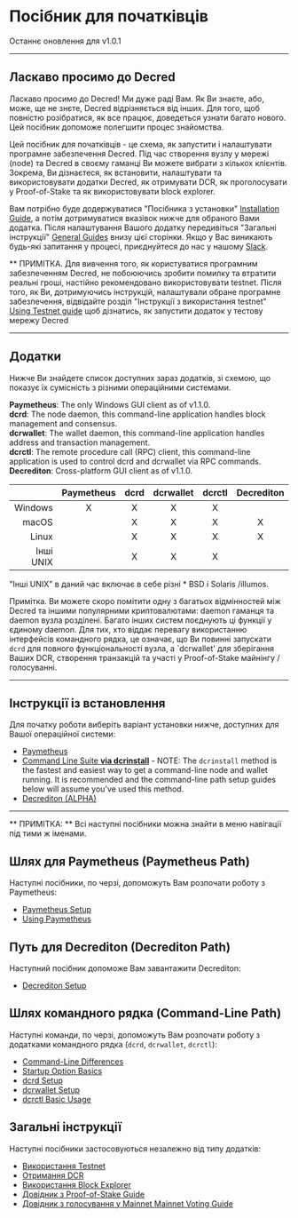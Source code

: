 # Посібник для початківців 

Останнє оновлення для v1.0.1

---

## Ласкаво просимо до Decred 

Ласкаво просимо до Decred! Ми дуже раді Вам. Як Ви знаєте, або, може, ще не знєте, Decred відрізняється від інших. Для того, щоб повністю розібратися, як все працює, доведеться узнати багато нового. Цей посібник допоможе полегшити процес знайомства.

Цей посібник для початківців - це схема, як запустити і налаштувати програмне забезпечення Decred. Під час створення вузлу у мережі (node) та Decred в своєму гаманці Ви можете вибрати з кількох клієнтів. Зокрема, Ви дізнаєтеся, як встановити, налаштувати та використовувати додатки Decred, як отримувати DCR, як проголосувати у Proof-of-Stake та як використовувати block explorer.

Вам потрібно буде додержуватися "Посібника з установки" [Installation Guide](#installation-guides), а потім дотримуватися вказівок нижче для обраного Вами додатка. Після налаштування Вашого додатку передивіться "Загальні інструкції" [General Guides](#general-guides) внизу цієї сторінки. Якщо у Вас виникають будь-які запитання у процесі, приєднуйтеся до нас у нашому [Slack](/support-directory.md#join-us-on-slack).

** ПРИМІТКА. Для вивчення того, як користуватися програмним забезпеченням Decred, не побоюючись зробити помилку та втратити реальні гроші, настійно рекомендовано використовувати testnet. Після того, як Ви, дотримуючись інструкцій, налаштували обране програмне забезпечення, відвідайте розділ "Інструкції з використання testnet" [Using Testnet guide](/getting-started/using-testnet.md) щоб дізнатись, як запустити додаток у тестову мережу Decred

---

## Додатки 

Нижче Ви знайдете список доступних зараз додатків, зі схемою, що показує їх сумісність з різними операційними системами.

**Paymetheus**: The only Windows GUI client as of v1.1.0. <br />
**dcrd**: The node daemon, this command-line application handles block management and consensus. <br />
**dcrwallet**: The wallet daemon, this command-line application handles address and transaction management. <br />
**dcrctl**: The remote procedure call (RPC) client, this command-line application is used to control dcrd and dcrwallet via RPC commands. <br />
**Decrediton**: Cross-platform GUI client as of v1.1.0.

|           | Paymetheus | dcrd | dcrwallet | dcrctl | Decrediton |
| ---------:|:----------:|:----:|:---------:|:------:|:-----------:|
| Windows   | X          | X    | X         | X      |             |
| macOS     |            | X    | X         | X      | X           |
| Linux     |            | X    | X         | X      | X           |
| Інші UNIX|            | X    | X         | X      |             |

"Інші UNIX" в даний час включає в себе різні * BSD і Solaris /illumos.

Примітка. Ви можете скоро помітити одну з багатьох відмінностей між Decred та іншими
популярними криптовалютами: daemon гаманця та daemon вузла розділені.
Багато інших систем поєднують ці функції у єдиному daemon.
Для тих, хто віддає перевагу використанню інтерфейсів командного рядка, це означає, що Ви повинні
запускати `dcrd` для повного функціональності вузла, а `dcrwallet' для зберігання Ваших DCR,
створення транзакцій та участі у  Proof-of-Stake майнінгу / голосуванні.

---

## Інструкції із встановлення 

Для початку роботи виберіть варіант установки нижче, доступних для Вашої операційної системи:

* [Paymetheus](/getting-started/user-guides/paymetheus.md)
* [Command Line Suite **via dcrinstall**](/getting-started/user-guides/cli-installation.md) - NOTE: The `dcrinstall` method is the fastest and easiest way to get a command-line node and wallet running. It is recommended and the command-line path setup guides below will assume you've used this method.
* [Decrediton (ALPHA)](/getting-started/user-guides/decrediton-setup.md)

---

** ПРИМІТКА: ** Всі наступні посібники можна знайти в меню навігації під тими ж іменами.

## Шлях для Paymetheus (Paymetheus Path) 

Наступні посібники, по черзі, допоможуть Вам розпочати роботу з Paymetheus:

* [Paymetheus Setup](/getting-started/user-guides/paymetheus.md)
* [Using Paymetheus](/getting-started/user-guides/using-paymetheus.md)

## Путь для Decrediton (Decrediton Path) 

Наступний посібник допоможе Вам завантажити Decrediton:

* [Decrediton Setup](/getting-started/user-guides/decrediton-setup.md)

## Шлях командного рядка (Command-Line Path) 

Наступні команди, по черзі, допоможуть Вам розпочати роботу з додатками командного рядка (`dcrd`, `dcrwallet`, `dcrctl`):

* [Command-Line Differences](/getting-started/cli-differences.md)
* [Startup Option Basics](/getting-started/startup-basics.md)
* [dcrd Setup](/getting-started/user-guides/dcrd-setup.md)
* [dcrwallet Setup](/getting-started/user-guides/dcrwallet-setup.md)
* [dcrctl Basic Usage](/getting-started/user-guides/dcrctl-basics.md)

## Загальні інструкції 

Наступні посібники застосовуються незалежно від типу додатків:

* [Використання Testnet](/getting-started/using-testnet.md)
* [Отримання DCR](/getting-started/obtaining-dcr.md)
* [Використання Block Explorer](/getting-started/using-the-block-explorer.md)
* [Довідник з Proof-of-Stake Guide](/mining/proof-of-stake.md)
* [Довідник з голосування у Mainnet Mainnet Voting Guide](/getting-started/user-guides/agenda-voting.md)
